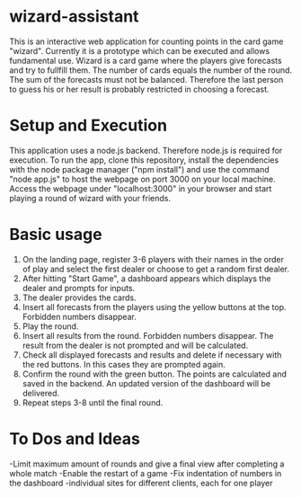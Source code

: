 # wizard-assistant

This is an interactive web application for counting points in the card game "wizard".
Currently it is a prototype which can be executed and allows fundamental use.
Wizard is a card game where the players give forecasts and try to fullfill them.
The number of cards equals the number of the round.
The sum of the forecasts must not be balanced. Therefore the last person to guess his or her result is probably restricted in choosing a forecast.

# Setup and Execution

This application uses a node.js backend. Therefore node.js is required for execution.
To run the app, clone this repository, install the dependencies with the node package manager ("npm install") and use the
command "node app.js" to host the webpage on port 3000 on your local machine.
Access the webpage under "localhost:3000" in your browser and start playing a round of wizard with your friends.

# Basic usage

1. On the landing page, register 3-6 players with their names in the order of play and select the first dealer or choose to get a random first dealer.
2. After hitting "Start Game", a dashboard appears which displays the dealer and prompts for inputs.
3. The dealer provides the cards.
4. Insert all forecasts from the players using the yellow buttons at the top. Forbidden numbers disappear.
5. Play the round.
6. Insert all results from the round. Forbidden numbers disappear. The result from the dealer is not prompted and will be calculated.
7. Check all displayed forecasts and results and delete if necessary with the red buttons. In this cases they are prompted again.
8. Confirm the round with the green button. The points are calculated and saved in the backend. An updated version of the dashboard will be delivered.
9. Repeat steps 3-8 until the final round.

# To Dos and Ideas

-Limit maximum amount of rounds and give a final view after completing a whole match
-Enable the restart of a game
-Fix indentation of numbers in the dashboard
-individual sites for different clients, each for one player
